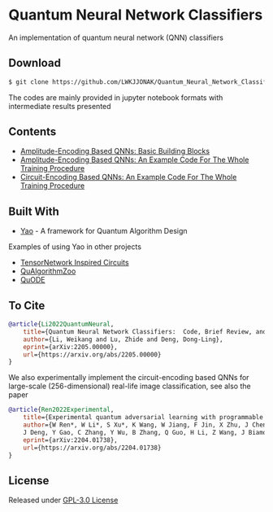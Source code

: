 # Quantum Neural Network Classifiers

An implementation of quantum neural network (QNN) classifiers

## Download

```bash
$ git clone https://github.com/LWKJJONAK/Quantum_Neural_Network_Classifiers
```

The codes are mainly provided in jupyter notebook formats with intermediate results presented

## Contents

- [Amplitude-Encoding Based QNNs: Basic Building Blocks](amplitude_encode/amplitude_encoding_Sec_3.1.ipynb)
- [Amplitude-Encoding Based QNNs: An Example Code For The Whole Training Procedure](amplitude_encode/an_example_code_for_the_whole_training_procedure.ipynb)
- [Circuit-Encoding Based QNNs: An Example Code For The Whole Training Procedure](circuit_encode/circuit_encoding_Sec_4.1.ipynb)

## Built With

* [Yao](https://github.com/QuantumBFS/Yao.jl) - A framework for Quantum Algorithm Design

Examples of using Yao in other projects
- [TensorNetwork Inspired Circuits](https://github.com/GiggleLiu/QuantumPEPS.jl)
- [QuAlgorithmZoo](https://github.com/QuantumBFS/QuAlgorithmZoo.jl/tree/master/examples)
- [QuODE](https://github.com/QuantumBFS/QuDiffEq.jl)

## To Cite
```bibtex
@article{Li2022QuantumNeural,
    title={Quantum Neural Network Classifiers:  Code, Brief Review, and Benchmarks},
    author={Li, Weikang and Lu, Zhide and Deng, Dong-Ling},
    eprint={arXiv:2205.00000},
    url={https://arxiv.org/abs/2205.00000}
}
```
We also experimentally implement the circuit-encoding based QNNs for large-scale (256-dimensional) real-life image classification, see also the paper
```bibtex
@article{Ren2022Experimental,
    title={Experimental quantum adversarial learning with programmable superconducting qubits},
    author={W Ren*, W Li*, S Xu*, K Wang, W Jiang, F Jin, X Zhu, J Chen, Z Song, P Zhang, H Dong, X Zhang, 
    J Deng, Y Gao, C Zhang, Y Wu, B Zhang, Q Guo, H Li, Z Wang, J Biamonte, C Song, DL Deng, and H. Wang},
    eprint={arXiv:2204.01738},
    url={https://arxiv.org/abs/2204.01738}
}
```

## License

Released under [GPL-3.0 License](https://github.com/LWKJJONAK/Quantum_Neural_Network_Classifiers/blob/main/LICENSE)
